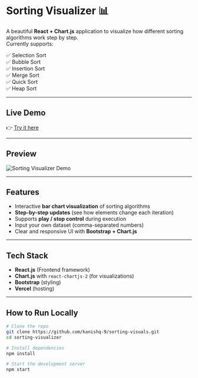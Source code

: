 # Sorting Visualizer 📊

A beautiful **React + Chart.js** application to visualize how different sorting algorithms work step by step.  
Currently supports:  

✅ Selection Sort  
✅ Bubble Sort  
✅ Insertion Sort  
✅ Merge Sort  
✅ Quick Sort  
✅ Heap Sort  

---

## Live Demo
👉 [Try it here](https://sorting-visuals-kappa.vercel.app/)

---

## Preview
![Sorting Visualizer Demo](demo.gif)

---

## Features
- Interactive **bar chart visualization** of sorting algorithms  
- **Step-by-step updates** (see how elements change each iteration)  
- Supports **play / stop control** during execution  
- Input your own dataset (comma-separated numbers)  
- Clear and responsive UI with **Bootstrap + Chart.js**  

---

## Tech Stack
- **React.js** (Frontend framework)  
- **Chart.js** with `react-chartjs-2` (for visualizations)  
- **Bootstrap** (styling)  
- **Vercel** (hosting)  

---

## How to Run Locally

```bash
# Clone the repo
git clone https://github.com/kanishq-9/sorting-visuals.git
cd sorting-visualizer

# Install dependencies
npm install

# Start the development server
npm start
```
